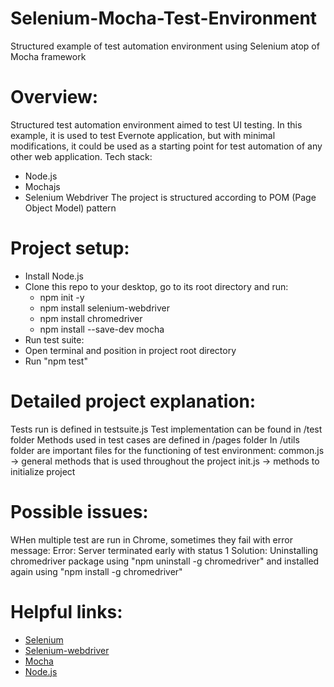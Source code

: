 # Selenium-Mocha-Test-Environment
Structured example of test automation environment using Selenium atop of Mocha framework 


# Overview:
Structured test automation environment aimed to test UI testing. In this example, it is used to test Evernote application,
but with minimal modifications, it could be used as a starting point for test automation of any other web application.
Tech stack:
- Node.js
- Mochajs
- Selenium Webdriver
The project is structured according to POM (Page Object Model) pattern

# Project setup:
- Install Node.js
- Clone this repo to your desktop, go to its root directory and run:
	- npm init -y
	- npm install selenium-webdriver
	- npm install chromedriver
	- npm install --save-dev mocha
- Run test suite:
 - Open terminal and position in project root directory
 - Run "npm test"

# Detailed project explanation:
Tests run is defined in testsuite.js
Test implementation can be found in /test folder
Methods used in test cases are defined in /pages folder
In /utils folder are important files for the functioning of test environment:
	common.js -> general methods that is used throughout the project
	init.js -> methods to initialize project
  
# Possible issues:
WHen multiple test are run in Chrome, sometimes they fail with error message:
Error: Server terminated early with status 1
Solution: Uninstalling chromedriver package using 
	"npm uninstall -g chromedriver"
and installed again using 
	"npm install -g chromedriver"
  
# Helpful links:
* [Selenium](https://www.selenium.dev/documentation/overview/)
* [Selenium-webdriver](https://www.selenium.dev/selenium/docs/api/javascript/index.html)
* [Mocha](https://mochajs.org/)
* [Node.js](https://nodejs.org/en/docs/)

